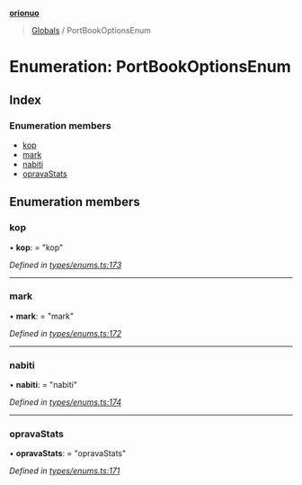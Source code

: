 **[orionuo](../README.md)**

> [Globals](../globals.md) / PortBookOptionsEnum

# Enumeration: PortBookOptionsEnum

## Index

### Enumeration members

* [kop](portbookoptionsenum.md#kop)
* [mark](portbookoptionsenum.md#mark)
* [nabiti](portbookoptionsenum.md#nabiti)
* [opravaStats](portbookoptionsenum.md#opravastats)

## Enumeration members

### kop

•  **kop**:  = "kop"

*Defined in [types/enums.ts:173](https://github.com/msviha/orionuo/blob/c96a2eb/src/types/enums.ts#L173)*

___

### mark

•  **mark**:  = "mark"

*Defined in [types/enums.ts:172](https://github.com/msviha/orionuo/blob/c96a2eb/src/types/enums.ts#L172)*

___

### nabiti

•  **nabiti**:  = "nabiti"

*Defined in [types/enums.ts:174](https://github.com/msviha/orionuo/blob/c96a2eb/src/types/enums.ts#L174)*

___

### opravaStats

•  **opravaStats**:  = "opravaStats"

*Defined in [types/enums.ts:171](https://github.com/msviha/orionuo/blob/c96a2eb/src/types/enums.ts#L171)*
